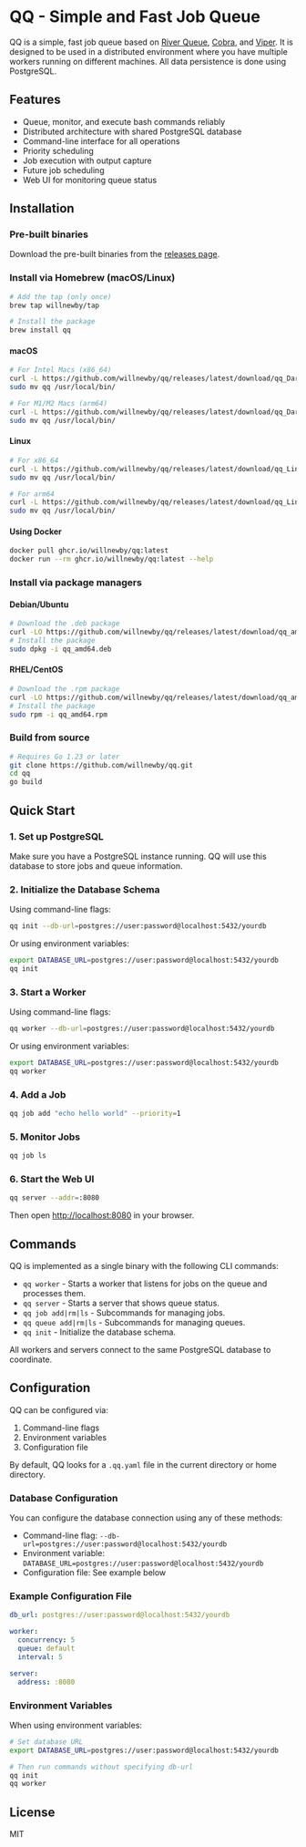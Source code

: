# QQ - Simple and Fast Job Queue

QQ is a simple, fast job queue based on [River Queue](https://riverqueue.com/docs), [Cobra](https://github.com/spf13/cobra), and [Viper](https://github.com/spf13/viper). It is designed to be used in a distributed environment where you have multiple workers running on different machines. All data persistence is done using PostgreSQL.

## Features

- Queue, monitor, and execute bash commands reliably
- Distributed architecture with shared PostgreSQL database
- Command-line interface for all operations
- Priority scheduling
- Job execution with output capture
- Future job scheduling
- Web UI for monitoring queue status

## Installation

### Pre-built binaries

Download the pre-built binaries from the [releases page](https://github.com/willnewby/qq/releases).

### Install via Homebrew (macOS/Linux)

```bash
# Add the tap (only once)
brew tap willnewby/tap

# Install the package
brew install qq
```

#### macOS

```bash
# For Intel Macs (x86_64)
curl -L https://github.com/willnewby/qq/releases/latest/download/qq_Darwin_x86_64.tar.gz | tar xz
sudo mv qq /usr/local/bin/

# For M1/M2 Macs (arm64)
curl -L https://github.com/willnewby/qq/releases/latest/download/qq_Darwin_arm64.tar.gz | tar xz
sudo mv qq /usr/local/bin/
```

#### Linux

```bash
# For x86_64
curl -L https://github.com/willnewby/qq/releases/latest/download/qq_Linux_x86_64.tar.gz | tar xz
sudo mv qq /usr/local/bin/

# For arm64
curl -L https://github.com/willnewby/qq/releases/latest/download/qq_Linux_arm64.tar.gz | tar xz
sudo mv qq /usr/local/bin/
```

#### Using Docker

```bash
docker pull ghcr.io/willnewby/qq:latest
docker run --rm ghcr.io/willnewby/qq:latest --help
```

### Install via package managers

#### Debian/Ubuntu

```bash
# Download the .deb package
curl -LO https://github.com/willnewby/qq/releases/latest/download/qq_amd64.deb
# Install the package
sudo dpkg -i qq_amd64.deb
```

#### RHEL/CentOS

```bash
# Download the .rpm package
curl -LO https://github.com/willnewby/qq/releases/latest/download/qq_amd64.rpm
# Install the package
sudo rpm -i qq_amd64.rpm
```

### Build from source

```bash
# Requires Go 1.23 or later
git clone https://github.com/willnewby/qq.git
cd qq
go build
```

## Quick Start

### 1. Set up PostgreSQL

Make sure you have a PostgreSQL instance running. QQ will use this database to store jobs and queue information.

### 2. Initialize the Database Schema

Using command-line flags:
```bash
qq init --db-url=postgres://user:password@localhost:5432/yourdb
```

Or using environment variables:
```bash
export DATABASE_URL=postgres://user:password@localhost:5432/yourdb
qq init
```

### 3. Start a Worker

Using command-line flags:
```bash
qq worker --db-url=postgres://user:password@localhost:5432/yourdb
```

Or using environment variables:
```bash
export DATABASE_URL=postgres://user:password@localhost:5432/yourdb
qq worker
```

### 4. Add a Job

```bash
qq job add "echo hello world" --priority=1
```

### 5. Monitor Jobs

```bash
qq job ls
```

### 6. Start the Web UI

```bash
qq server --addr=:8080
```

Then open [http://localhost:8080](http://localhost:8080) in your browser.

## Commands

QQ is implemented as a single binary with the following CLI commands:

- `qq worker` - Starts a worker that listens for jobs on the queue and processes them.
- `qq server` - Starts a server that shows queue status.
- `qq job add|rm|ls` - Subcommands for managing jobs.
- `qq queue add|rm|ls` - Subcommands for managing queues.
- `qq init` - Initialize the database schema.

All workers and servers connect to the same PostgreSQL database to coordinate.

## Configuration

QQ can be configured via:
1. Command-line flags
2. Environment variables 
3. Configuration file

By default, QQ looks for a `.qq.yaml` file in the current directory or home directory.

### Database Configuration

You can configure the database connection using any of these methods:

- Command-line flag: `--db-url=postgres://user:password@localhost:5432/yourdb`
- Environment variable: `DATABASE_URL=postgres://user:password@localhost:5432/yourdb`
- Configuration file: See example below

### Example Configuration File

```yaml
db_url: postgres://user:password@localhost:5432/yourdb

worker:
  concurrency: 5
  queue: default
  interval: 5

server:
  address: :8080
```

### Environment Variables

When using environment variables:

```bash
# Set database URL
export DATABASE_URL=postgres://user:password@localhost:5432/yourdb

# Then run commands without specifying db-url
qq init
qq worker
```

## License

MIT